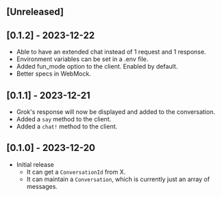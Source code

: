 ## [Unreleased]

## [0.1.2] - 2023-12-22
- Able to have an extended chat instead of 1 request and 1 response.
- Environment variables can be set in a .env file.
- Added fun_mode option to the client. Enabled by default.
- Better specs in WebMock.

## [0.1.1] - 2023-12-21
- Grok's response will now be displayed and added to the conversation.
- Added a `say` method to the client.
- Added a `chat!` method to the client.

## [0.1.0] - 2023-12-20

- Initial release
  - It can get a `ConversationId` from X.
  - It can maintain a `Conversation`, which is currently just an array of messages.
